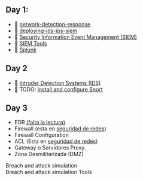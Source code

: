 ## Day 1:

- 📗 [network-detection-response](./network-detection-response.es.md)
- 📗 [deploying-ids-ips-siem](./deploying-ids-ips-siem.es.md)
- 📗 [Security Information Event Management (SIEM)](./security-information-event-management.es.md)
- 📗 [SIEM Tools](./siem-tools.es.md)
- 📗 [Splunk](./splunk.es.md)

## Day 2

- 📗 [Intruder Detection Systems (IDS)](./intruder-detection-systems.es.md)
- 🧪 TODO: [Install and configure Snort](https://github.com/breatheco-de/snort-installation-and-configuration-project)

## Day 3
- EDR [(falta la lectura)](https://www.awesomescreenshot.com/image/49319485?key=f13cc4367c7e0ddbe96a8bac84ed4179)
- Firewall (esta en [seguridad de redes](https://github.com/4GeeksAcademy/cybersecurity-syllabus/blob/main/05-seguridad-redes-2/firewall.es.md))
- Firewall Configuration 
- ACL (Esta en [seguridad de redes](https://github.com/4GeeksAcademy/cybersecurity-syllabus/blob/main/05-seguridad-redes-2/access-control-lists.es.md))
- Gateway o Servidores Proxy.
- Zona Desmilitarizada (DMZ)   


Breach and attack simulation  
Breach and attack simulation Tools
